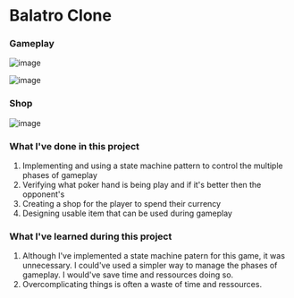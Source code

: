 # Balatro Clone

<h3>Gameplay</h3>

![image](https://github.com/user-attachments/assets/389d06a1-e404-4507-be58-770559a9d8a1)

![image](https://github.com/user-attachments/assets/c2b70de5-7fa0-48da-b820-3363486a6b1d)


<h3>Shop</h3>

![image](https://github.com/user-attachments/assets/96dd4dc4-bc7e-456c-aae7-8327c32b1c3d)



<h3>What I've done in this project</h3>
<ol>
  <li>Implementing and using a state machine pattern to control the multiple phases of gameplay</li>
  <li>Verifying what poker hand is being play and if it's better then the opponent's</li>
  <li>Creating a shop for the player to spend their currency</li>
  <li>Designing usable item that can be used during gameplay</li>
   
  
</ol>

<h3>What I've learned during this project</h3>
<ol>
  <li>Although I've implemented a state machine patern for this game, it was unnecessary. I could've used a simpler way to manage the phases of gameplay. I would've save time and ressources doing so.</li>
  <li>Overcomplicating things is often a waste of time and ressources.</li>
 
</ol>
